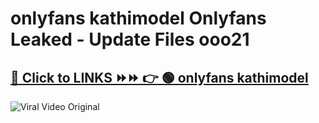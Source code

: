 
 # onlyfans kathimodel Onlyfans Leaked - Update Files ooo21

## <h2><a href="https://clipsfans.com/onlyfans_kathimodel&ref=git">🔗 Click to LINKS ⏩⏩ 👉 🟢 onlyfans kathimodel </a></h2>

<a href="https://clipsfans.com/onlyfans_kathimodel&ref=git" rel="nofollow" data-target="animated-image.originalLink"><img src="https://i.ibb.co.com/xMMVF88/686577567.gif" alt="Viral Video Original" style="max-width: 100%; display: inline-block;" data-target="animated-image.originalImage"></a>


